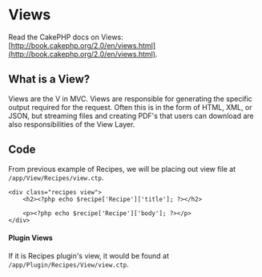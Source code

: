 # Views

Read the CakePHP docs on Views:
[http://book.cakephp.org/2.0/en/views.html](http://book.cakephp.org/2.0/en/views.html).

## What is a View?

Views are the V in MVC. Views are responsible for generating the specific output
required for the request. Often this is in the form of HTML, XML, or JSON, but
streaming files and creating PDF's that users can download are also
responsibilities of the View Layer.

## Code

From previous example of Recipes, we will be placing out view file at
`/app/View/Recipes/view.ctp`.

    <div class="recipes view">
        <h2><?php echo $recipe['Recipe']['title']; ?></h2>

        <p><?php echo $recipe['Recipe']['body']; ?></p>
    </div>

#### Plugin Views

If it is Recipes plugin's view, it would be found at
`/app/Plugin/Recipes/View/view.ctp`.